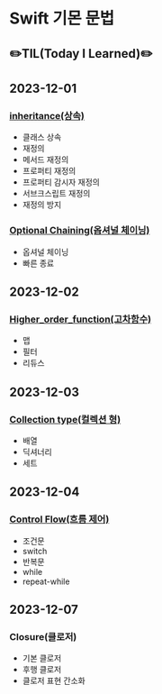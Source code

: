 # Swift 기몬 문법
## ✏️TIL(Today I Learned)✏️

## 2023-12-01
### [inheritance(상속)](https://github.com/leedaeho8078/Swift_basic/blob/main/Swift_basic/Inheritance/README.md)
- 클래스 상속
- 재정의
- 메서드 재정의
- 프로퍼티 재정의
- 프로퍼티 감시자 재정의
- 서브크스립트 재정의
- 재정의 방지

### [Optional Chaining(옵셔널 체이닝)](https://github.com/leedaeho8078/Swift_basic/blob/main/Swift_basic/Optional%20Chaining/README.md)
- 옵셔널 체이닝
- 빠른 종료

## 2023-12-02
### [Higher_order_function(고차함수)](https://github.com/leedaeho8078/Swift_basic/blob/main/Swift_basic/Higher_order_function/README.md)
- 맵
- 필터
- 리듀스


## 2023-12-03
### [Collection type(컬렉션 형)](https://github.com/leedaeho8078/Swift_basic/blob/main/Swift_basic/Collection%20type/README.md)
- 배열
- 딕셔너리
- 세트

## 2023-12-04
### [Control Flow(흐름 제어)](https://github.com/leedaeho8078/Swift_basic/blob/main/Swift_basic/Control%20Flow/README.md)
- 조건문
- switch
- 반복문
- while
- repeat-while

## 2023-12-07
### Closure(클로저)
- 기본 클로저
- 후행 클로저
- 클로저 표현 간소화
